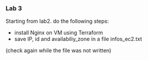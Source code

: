 
### Lab 3 

Starting from lab2. do the following steps:
* install Nginx on VM using Terraform
* save IP, id and availabiliy_zone in a file infos_ec2.txt

(check again while the file was not written)